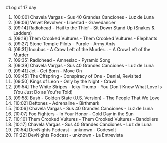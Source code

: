 #Log of 17 day

1. [00:00] Chavela Vargas - Sus 40 Grandes Canciones - Luz de Luna
1. [09:06] Velvet Revolver - Libertad - Gravedancer
1. [09:14] Radiohead - Hail to the Thief - Sit Down Stand Up (Snakes & Ladders)
1. [09:19] Them Crooked Vultures - Them Crooked Vultures - Elephants
1. [09:27] Stone Temple Pilots - Purple - Army Ants
1. [09:31] Incubus - A Crow Left of the Murder... - A Crow Left of the Murder
1. [09:35] Radiohead - Amnesiac - Pyramid Song
1. [09:39] Chavela Vargas - Sus 40 Grandes Canciones - Luz de Luna
1. [09:41] Jet - Get Born - Move On
1. [09:45] The Offspring - Conspiracy of One - Denial, Revisited
1. [09:50] Kings of Leon - Only by the Night - Crawl
1. [09:54] The White Stripes - Icky Thump - You Don’t Know What Love Is (You Just Do as You're Told)
1. [09:58] Bush - Golden State (U.S. Version) - The People That We Love
1. [10:02] Deftones - Adrenaline - Birthmark
1. [10:06] Chavela Vargas - Sus 40 Grandes Canciones - Luz de Luna
1. [10:07] Foo Fighters - In Your Honor - Cold Day in the Sun
1. [10:10] Them Crooked Vultures - Them Crooked Vultures - Bandoliers
1. [10:17] Chavela Vargas - Sus 40 Grandes Canciones - Luz de Luna
1. [10:54] DevNights Podcast - unknown - Codesolt
1. [11:22] DevNights Podcast - unknown - La Entrevista
